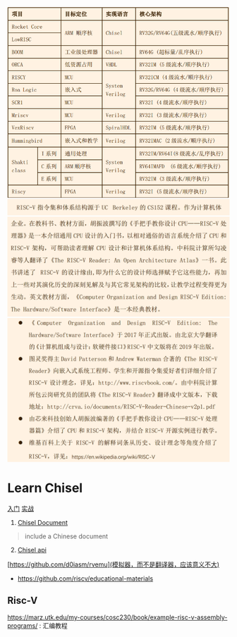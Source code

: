 ![](./img/1.png)
![](./img/2.png)
![](./img/3.png)
![](./img/4.png)

# Learn Chisel
[入门](https://github.com/freechipsproject/chisel-bootcamp)
[实战](https://github.com/ucb-bar/chisel-tutorial)
1. [Chisel Document](https://chisel.eecs.berkeley.edu/documentation.html)
> include a Chinese document
2. [Chisel api](https://chisel.eecs.berkeley.edu/api/latest/index.html)

[https://github.com/d0iasm/rvemu](模拟器，而不是翻译器，应该意义不大)
- https://github.com/riscv/educational-materials

## Risc-V
https://marz.utk.edu/my-courses/cosc230/book/example-risc-v-assembly-programs/ : 汇编教程
